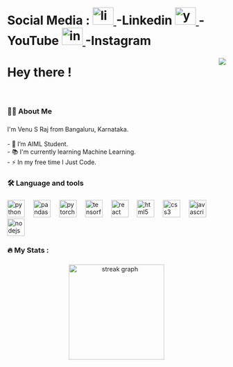 ###

<div align="center">
  <h1 align='left'>Social Media :
  <a href="https://www.linkedin.com/in/venu-s-raj" target="_blank">
    <img src="https://raw.githubusercontent.com/maurodesouza/profile-readme-generator/master/src/assets/icons/social/linkedin/default.svg" width="48" height="40" alt="linkedin logo"  />
  </a>-Linkedin
  <a href="https://www.youtube.com/@venu_s_raj" target="_blank">
    <img src="https://raw.githubusercontent.com/maurodesouza/profile-readme-generator/master/src/assets/icons/social/youtube/default.svg" width="48" height="40" alt="youtube logo"  />
  </a>-YouTube
  <a href="https://www.instagram.com/venu_s_raj/" target="_blank">
    <img src="https://raw.githubusercontent.com/maurodesouza/profile-readme-generator/master/src/assets/icons/social/instagram/default.svg" width="48" height="40" alt="instagram logo"  /> </a>-Instagram
    </h1>
</div>


###

<img align="right" src="https://profile-counter.glitch.me/srvenu/count.svg?"  />

###

<h1 align="left">Hey there  !</h1>

###

<br clear="both">
<h3 align="left">👩‍💻  About Me</h3>

###

<p align="left">I'm Venu S Raj from Bangaluru, Karnataka.<br><br>- 🔭 I’m AIML Student.<br>- 📚 I'm currently learning Machine Learning.<br>- ⚡ In my free time I Just Code.</p>

###

<h3 align="left">🛠 Language and tools</h3>

###

<div align="left">
  <img src="https://cdn.jsdelivr.net/gh/devicons/devicon/icons/python/python-original.svg" height="40" alt="python logo"  />
  <img width="12" />
  <img src="https://cdn.jsdelivr.net/gh/devicons/devicon/icons/pandas/pandas-original.svg" height="40" alt="pandas logo"  />
  <img width="12" />
  <img src="https://cdn.jsdelivr.net/gh/devicons/devicon/icons/pytorch/pytorch-original.svg" height="40" alt="pytorch logo"  />
  <img width="12" />
  <img src="https://cdn.jsdelivr.net/gh/devicons/devicon/icons/tensorflow/tensorflow-original.svg" height="40" alt="tensorflow logo"  />
  <img width="12" />
  <img src="https://cdn.jsdelivr.net/gh/devicons/devicon/icons/react/react-original.svg" height="40" alt="react logo"  />
  <img width="12" />
  <img src="https://cdn.jsdelivr.net/gh/devicons/devicon/icons/html5/html5-original.svg" height="40" alt="html5 logo"  />
  <img width="12" />
  <img src="https://cdn.jsdelivr.net/gh/devicons/devicon/icons/css3/css3-original.svg" height="40" alt="css3 logo"  />
  <img width="12" />
  <img src="https://cdn.jsdelivr.net/gh/devicons/devicon/icons/javascript/javascript-original.svg" height="40" alt="javascript logo"  />
  <img width="12" />
  <img src="https://cdn.jsdelivr.net/gh/devicons/devicon/icons/nodejs/nodejs-original.svg" height="40" alt="nodejs logo"  />
</div>

###

<h3 align="left">🔥   My Stats :</h3>

###

<div align="center">
  <img src="https://streak-stats.demolab.com?user=srvenu&locale=en&mode=daily&theme=dark&hide_border=false&border_radius=5&order=3" height="220" alt="streak graph"  />
</div>

###
